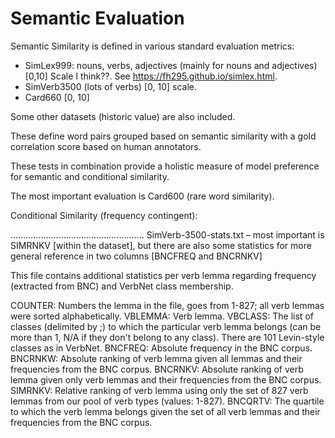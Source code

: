 # Semantic Evaluation 

Semantic Similarity is defined in various standard evaluation metrics: 

- SimLex999: nouns, verbs, adjectives (mainly for nouns and adjectives) [0,10] Scale I think??. See https://fh295.github.io/simlex.html. 
- SimVerb3500 (lots of verbs) [0, 10] scale. 
- Card660 [0, 10]

Some other datasets (historic value) are also included. 

These define word pairs grouped based on semantic similarity with a gold correlation score based on human annotators. 

These tests in combination provide a holistic measure of model preference for semantic and conditional similarity. 

The most important evaluation is Card600 (rare word similarity). 

Conditional Similarity (frequency contingent):   

.....................................................
SimVerb-3500-stats.txt – most important is SIMRNKV [within the dataset], but there are also some statistics for more general reference in two columns  [BNCFREQ and BNCRNKV]

This file contains additional statistics per verb lemma regarding frequency (extracted from BNC) and VerbNet class membership.

COUNTER: Numbers the lemma in the file, goes from 1-827; all verb lemmas were sorted alphabetically.
VBLEMMA: Verb lemma.
VBCLASS: The list of classes (delimited by ;) to which the particular verb lemma belongs (can be more than 1, N/A if they don't belong to any class). There are 101 Levin-style classes as in VerbNet.
BNCFREQ: Absolute frequency in the BNC corpus.
BNCRNKW: Absolute ranking of verb lemma given all lemmas and their frequencies from the BNC corpus.
BNCRNKV: Absolute ranking of verb lemma given only verb lemmas and their frequencies from the BNC corpus.
SIMRNKV: Relative ranking of verb lemma using only the set of 827 verb lemmas from our pool of verb types (values: 1-827).
BNCQRTV: The quartile to which the verb lemma belongs given the set of all verb lemmas and their frequencies from the BNC corpus.
